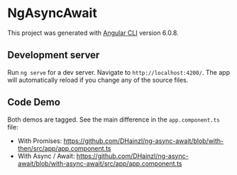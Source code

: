 # NgAsyncAwait

This project was generated with [Angular CLI](https://github.com/angular/angular-cli) version 6.0.8.

## Development server

Run `ng serve` for a dev server. Navigate to `http://localhost:4200/`. The app will automatically reload if you change any of the source files.

## Code Demo

Both demos are tagged. See the main difference in the `app.component.ts` file:

* With Promises: https://github.com/DHainzl/ng-async-await/blob/with-then/src/app/app.component.ts
* With Async / Await: https://github.com/DHainzl/ng-async-await/blob/with-async-await/src/app/app.component.ts